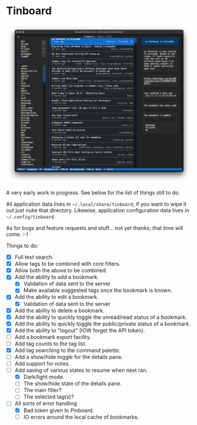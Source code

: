 # Tinboard

![Tinboard](https://raw.githubusercontent.com/davep/tinboard/main/tinboard.png)

A very early work in progress. See below for the list of things still to do.

All application data lives in `~/.local/share/tinboard`; if you want to wipe
it out just nuke that directory. Likewise, application configuration data
lives in `~/.config/tinboard`.

As for bugs and feature requests and stuff... not yet thanks; that time will
come. :-)

Things to do:

- [X] Full text search.
- [X] Allow tags to be combined with core filters.
- [X] Allow both the above to be combined.
- [X] Add the ability to add a bookmark.
  - [X] Validation of data sent to the server
  - [X] Make available suggested tags once the bookmark is known.
- [X] Add the ability to edit a bookmark.
  - [X] Validation of data sent to the server
- [X] Add the ability to delete a bookmark.
- [X] Add the ability to quickly toggle the unread/read status of a
      bookmark.
- [X] Add the ability to quickly toggle the public/private status of a
      bookmark.
- [X] Add the ability to "logout" (IOW forget the API token).
- [ ] Add a bookmark export facility.
- [ ] Add tag counts to the tag list.
- [X] Add tag searching to the command palette.
- [ ] Add a show/hide toggle for the details pane.
- [ ] Add support for notes.
- [ ] Add saving of various states to resume when next ran.
  - [X] Dark/light mode.
  - [ ] The show/hide state of the details pane.
  - [ ] The main filter?
  - [ ] The selected tag(s)?
- [ ] All sorts of error handling
  - [X] Bad token given to Pinboard.
  - [ ] IO errors around the local cache of bookmarks.

[//]: # (README.md ends here)
